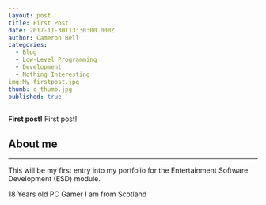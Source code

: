```yaml
---
layout: post
title: First Post
date: 2017-11-30T13:30:00.000Z
author: Cameron Bell
categories:
  - Blog
  - Low-Level Programming
  - Development
  - Nothing Interesting
img:My_firstpost.jpg
thumb: c_thumb.jpg
published: true
---
```


<b>First post!</b> 
First post!

## About me
-----
This will be my first entry into my portfolio for the Entertainment Software Development (ESD) module.

18 Years old
PC Gamer
I am from Scotland










